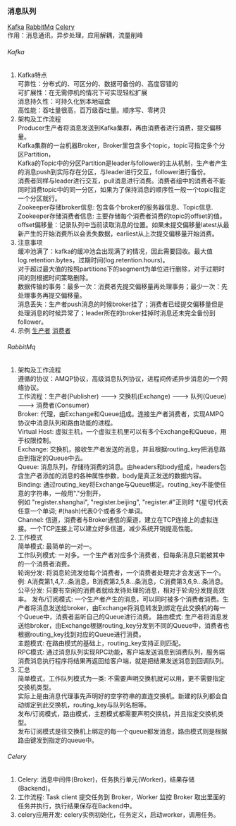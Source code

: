 ### 消息队列
   [Kafka](/docs/message_queue.md#Kafka)
   [RabbitMq](/docs/message_queue.md#RabbitMq)
   [Celery](/docs/message_queue.md#Celery)  
   作用：消息通讯，异步处理，应用解耦，流量削峰

###### Kafka
1. Kafka特点  
   可靠性：分布式的、可区分的、数据可备份的、高度容错的  
   可扩展性：在无需停机的情况下可实现轻松扩展  
   消息持久性：可持久化到本地磁盘  
   高性能：吞吐量很高，百万级吞吐量。顺序写、零拷贝  
2. 架构及工作流程  
   Producer生产者将消息发送到Kafka集群，再由消费者进行消费，提交偏移量。  
   Kafka集群的一台机器Broker，Broker里包含多个topic，topic可指定多个分区Partition，  
   Kafka的Topic中的分区Partition是leader与follower的主从机制，生产者产生的消息push到实际存在分区，与leader进行交互，follower进行备份。  
   消费者同样与leader进行交互，pull消息进行消费。消费者组中的消费者不能同时消费topic中的同一分区，如果为了保持消息的顺序性一般一个topic指定一个分区就行。  
   Zookeeper存储broker信息: 包含各个broker的服务器信息、Topic信息.  
   Zookeeper存储消费者信息: 主要存储每个消费者消费的topic的offset的值。  
   offset偏移量：记录队列中当前读取消息的位置。如果未提交偏移量latest从最新产生的开始消费所以会丢失数据，earliest从上次提交偏移量开始消费。  
3. 注意事项  
   缓冲池满了：kafka的缓冲池会出现满了的情况，因此需要回收。最大值log.retention.bytes，过期时间(log.retention.hours)。  
             对于超过最大值的按照partitions下的segment为单位进行删除，对于过期时间的则根据时间策略删除。  
   数据传输的事务：最多一次：消费者先提交偏移量再处理事务；最少一次：先处理事务再提交偏移量。  
   消息丢失：生产者push消息的时候broker挂了；消费者已经提交偏移量但是处理消息的时候异常了；leader所在的broker挂掉时消息还未完全备份到follower。  
4. 示例
   [生产者](https://github.com/SanfordLuo/tool_demos/blob/master/script/kafka_producer.py)
   [消费者](https://github.com/SanfordLuo/tool_demos/blob/master/script/kafka_consumer.py)

###### RabbitMq
1. 架构及工作流程  
   遵循的协议：AMQP协议，高级消息队列协议，进程间传递异步消息的一个网络协议。  
   工作流程：生产者(Publisher) ---> 交换机(Exchange) ---> 队列(Queue) ---> 消费者(Consumer)  
   Broker: 代理，由Exchange和Queue组成。连接生产者消费者，实现AMPQ协议中消息队列和路由功能的进程。  
   Virtual Host: 虚拟主机，一个虚拟主机里可以有多个Exchange和Queue，用于权限控制。  
   Exchange: 交换机，接收生产者发送的消息，并且根据routing_key把消息路由到指定的Queue中去。  
   Queue: 消息队列，存储待消费的消息。由headers和body组成，headers包含生产者添加的消息的各种属性参数，body是真正发送的数据内容。    
   Binding: 通过routing_key将Exchange与Queue绑定。routing_key不能使任意的字符串，一般用"."分割开，  
            例如 "register.shanghai", "register.beijing", "register.#"正则时 *(星号)代表任意一个单词; #(hash)代表0个或者多个单词。  
   Channel: 信道，消费者与Broker通信的渠道，建立在TCP连接上的虚拟连接。一个TCP连接上可以建立好多信道，减少系统开销提高性能。  
2. 工作模式  
   简单模式: 最简单的一对一。  
   工作队列模式: 一对多。一个生产者对应多个消费者，但每条消息只能被其中的一个消费者消费。  
      轮询分发: 将消息轮流发给每个消费者，一个消费者处理完才会发送下一个。例: A消费第1,4,7...条消息，B消费第2,5,8...条消息，C消费第3,6,9...条消息。  
      公平分发: 只要有空闲的消费者就给发待处理的消息，相对于轮询分发提高效率。
   发布/订阅模式: 一个生产者产生的消息，可以同时被多个消费者消费。生产者将消息发送给broker，由Exchange将消息转发到绑定在此交换机的每一个Queue中，消费者监听自己的Queue进行消费。
   路由模式: 生产者将消息发送给broker，由Exchange根据routing_key分发到不同的Queue中，消费者也根据routing_key找到对应的Queue进行消费。  
   主题模式: 在路由模式的基础上，routing_key支持正则匹配。  
   RPC模式: 通过消息队列实现RPC功能，客户端发送消息到消费队列，服务端消费消息执行程序将结果再返回给客户端，就是把结果发送消息到回调队列。
3. 汇总  
   简单模式，工作队列模式为一类: 不需要声明交换机就可以用，更不需要指定交换机类型。  
      实际上是由消息代理事先声明好的空字符串的直连交换机。新建的队列都会自动绑定到此交换机，routing_key与队列名相等。  
   发布/订阅模式，路由模式，主题模式都需要声明交换机，并且指定交换机类型。  
   发布订阅模式是往交换机上绑定的每一个queue都发消息，路由模式则是根据路由键发到指定的queue中。  

###### Celery
1. Celery: 消息中间件(Broker)，任务执行单元(Worker)，结果存储(Backend)。  
2. 工作流程: Task client 提交任务到 Broker，Worker 监控 Broker 取出里面的任务并执行，执行结果保存在Backend中。  
3. celery应用开发: celery实例初始化，任务定义，启动worker，调用任务。  
